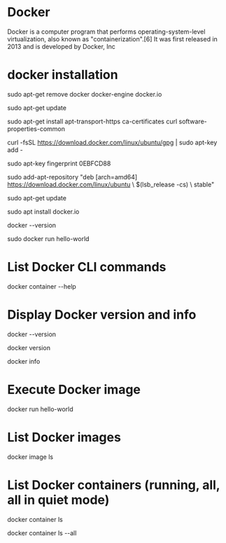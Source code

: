 # Docker

Docker is a computer program that performs operating-system-level virtualization, also known as "containerization".[6] It was first released in 2013 and is developed by Docker, Inc

# docker installation

sudo apt-get remove docker docker-engine docker.io

sudo apt-get update

sudo apt-get install apt-transport-https ca-certificates curl software-properties-common

curl -fsSL https://download.docker.com/linux/ubuntu/gpg | sudo apt-key add -

sudo apt-key fingerprint 0EBFCD88

sudo add-apt-repository "deb [arch=amd64] https://download.docker.com/linux/ubuntu \ $(lsb_release -cs) \ stable"

sudo apt-get update

sudo apt install docker.io

docker --version

sudo docker run hello-world

# List Docker CLI commands


docker container --help

# Display Docker version and info

docker --version

docker version

docker info

# Execute Docker image
 
 docker run hello-world

# List Docker images

docker image ls

# List Docker containers (running, all, all in quiet mode)

docker container ls

docker container ls --all
